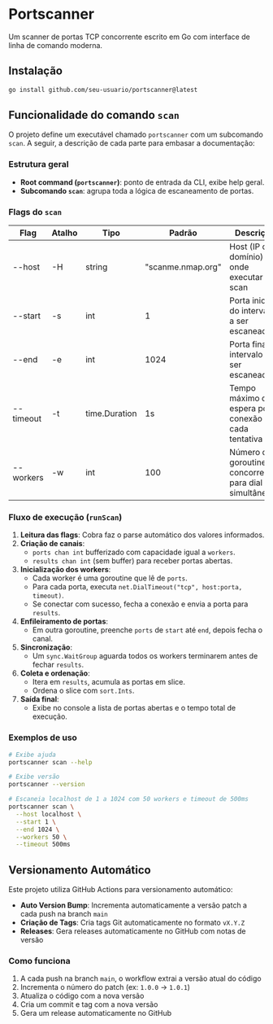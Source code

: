 # Portscanner

Um scanner de portas TCP concorrente escrito em Go com interface de linha de comando moderna.

## Instalação

```bash
go install github.com/seu-usuario/portscanner@latest
```

## Funcionalidade do comando `scan`

O projeto define um executável chamado `portscanner` com um subcomando `scan`. A seguir, a descrição de cada parte para embasar a documentação:

### Estrutura geral

- **Root command (`portscanner`)**: ponto de entrada da CLI, exibe help geral.
- **Subcomando `scan`**: agrupa toda a lógica de escaneamento de portas.

### Flags do `scan`

| Flag      | Atalho | Tipo          | Padrão            | Descrição                                              |
| --------- | ------ | ------------- | ----------------- | ------------------------------------------------------ |
| --host    | -H     | string        | "scanme.nmap.org" | Host (IP ou domínio) onde executar o scan              |
| --start   | -s     | int           | 1                 | Porta inicial do intervalo a ser escaneado             |
| --end     | -e     | int           | 1024              | Porta final do intervalo a ser escaneado               |
| --timeout | -t     | time.Duration | 1s                | Tempo máximo de espera por conexão em cada tentativa   |
| --workers | -w     | int           | 100               | Número de goroutines concorrentes para dial simultâneo |

### Fluxo de execução (`runScan`)

1. **Leitura das flags**: Cobra faz o parse automático dos valores informados.
2. **Criação de canais**:
   - `ports chan int` bufferizado com capacidade igual a `workers`.
   - `results chan int` (sem buffer) para receber portas abertas.
3. **Inicialização dos workers**:
   - Cada worker é uma goroutine que lê de `ports`.
   - Para cada porta, executa `net.DialTimeout("tcp", host:porta, timeout)`.
   - Se conectar com sucesso, fecha a conexão e envia a porta para `results`.
4. **Enfileiramento de portas**:
   - Em outra goroutine, preenche `ports` de `start` até `end`, depois fecha o canal.
5. **Sincronização**:
   - Um `sync.WaitGroup` aguarda todos os workers terminarem antes de fechar `results`.
6. **Coleta e ordenação**:
   - Itera em `results`, acumula as portas em slice.
   - Ordena o slice com `sort.Ints`.
7. **Saída final**:
   - Exibe no console a lista de portas abertas e o tempo total de execução.

### Exemplos de uso

```sh
# Exibe ajuda
portscanner scan --help

# Exibe versão
portscanner --version

# Escaneia localhost de 1 a 1024 com 50 workers e timeout de 500ms
portscanner scan \
  --host localhost \
  --start 1 \
  --end 1024 \
  --workers 50 \
  --timeout 500ms
```

## Versionamento Automático

Este projeto utiliza GitHub Actions para versionamento automático:

- **Auto Version Bump**: Incrementa automaticamente a versão patch a cada push na branch `main`
- **Criação de Tags**: Cria tags Git automaticamente no formato `vX.Y.Z`
- **Releases**: Gera releases automaticamente no GitHub com notas de versão

### Como funciona

1. A cada push na branch `main`, o workflow extrai a versão atual do código
2. Incrementa o número do patch (ex: `1.0.0` → `1.0.1`)
3. Atualiza o código com a nova versão
4. Cria um commit e tag com a nova versão
5. Gera um release automaticamente no GitHub
